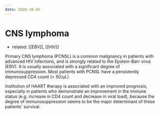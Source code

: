 ```yaml
---
date: 2020-10-26
---
```


# CNS lymphoma

- related: [[EBV]], [[HIV]]

<!-- cns lymphoma improved prognosis marker -->

Primary CNS lymphoma (PCNSL) is a common malignancy  in patients with advanced HIV infections, and is strongly related to the Epstein-Barr virus (EBV). It is usually associated with a significant  degree of immunosuppression. Most patients with PCNSL have a  persistently depressed CD4 count (< 50/μL).

Institution of HAART therapy is associated with an improved prognosis, especially  in patients who demonstrate an improvement in the immune status (e.g.  increase in CD4 count and decrease in viral load), because the degree of immunosuppression seems to be the major determinant of these patients'  survival.
